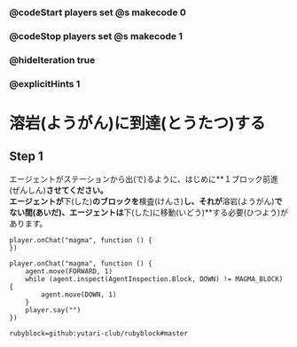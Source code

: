 ### @codeStart players set @s makecode 0
### @codeStop players set @s makecode 1

### @hideIteration true 
### @explicitHints 1


<!-- # Reach magma -->
# 溶岩(ようがん)に到達(とうたつ)する

## Step 1
エージェントがステーションから出(で)るように、はじめに**１ブロック前進(ぜんしん)**させてください。<br>
エージェントが**下(した)**のブロックを**検査(けんさ)**し、それが**溶岩(ようがん)**でない間(あいだ)、エージェントは**下(した)に移動(いどう)**する必要(ひつよう)があります。
<!-- Program the Agent to **move forward**. While the Agent **inspects** block **down** and it is **not magma**, the Agent needs to **move down**.  -->

```template
player.onChat("magma", function () {
})
```

```ghost
player.onChat("magma", function () {
    agent.move(FORWARD, 1)
    while (agent.inspect(AgentInspection.Block, DOWN) != MAGMA_BLOCK) {
        agent.move(DOWN, 1)
    }
    player.say("")
})
```
```package
rubyblock=github:yutari-club/rubyblock#master
```
